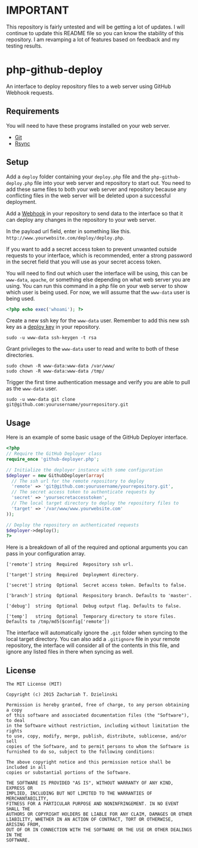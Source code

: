 # IMPORTANT
This repository is fairly untested and will be getting a lot of updates. I will continue to update this README file so you can know the stability of this repository. I am revamping a lot of features based on feedback and my testing results.

# php-github-deploy
An interface to deploy repository files to a web server using GitHub Webhook requests.

## Requirements

You will need to have these programs installed on your web server.

* [Git](https://git-scm.com/)
* [Rsync](https://rsync.samba.org/)

## Setup

Add a `deploy` folder containing your `deploy.php` file and the `php-github-deploy.php` file into your web server and repository to start out. You need to add these same files to both your web server and repository because any conflicting files in the web server will be deleted upon a successful deployment.

Add a [Webhook](https://developer.github.com/webhooks/) in your repository to send data to the interface so that it can deploy any changes in the repository to your web server.

In the payload url field, enter in something like this. `http://www.yourwebsite.com/deploy/deploy.php`.

If you want to add a secret access token to prevent unwanted outside requests to your interface, which is recommended, enter a strong password in the secret field that you will use as your secret access token.

You will need to find out which user the interface will be using, this can be `www-data`, `apache`, or something else depending on what web server you are using. You can run this command in a php file on your web server to show which user is being used. For now, we will assume that the `www-data` user is being used.
```php
<?php echo exec('whoami'); ?>
```

Create a new ssh key for the `www-data` user. Remember to add this new ssh key as a [deploy key](https://developer.github.com/guides/managing-deploy-keys/) in your repository.
```
sudo -u www-data ssh-keygen -t rsa
```

Grant privileges to the `www-data` user to read and write to both of these directories.
```
sudo chown -R www-data:www-data /var/www/
sudo chown -R www-data:www-data /tmp/
```

Trigger the first time authentication message and verify you are able to pull as the `www-data` user.
```
sudo -u www-data git clone git@github.com:yourusername/yourrepository.git
```

## Usage

Here is an example of some basic usage of the GitHub Deployer interface.

```php
<?php
// Require the GitHub Deployer class
require_once 'github-deployer.php';

// Initialize the deployer instance with some configuration
$deployer = new GithubDeployer(array(
  // The ssh url for the remote repository to deploy
  'remote' => 'git@github.com:yourusername/yourrepository.git',
  // The secret access token to authenticate requests by
  'secret' => 'yoursecretaccesstoken',
  // The local target directory to deploy the repository files to
  'target' => '/var/www/www.yourwebsite.com'
));

// Deploy the repository on authenticated requests
$deployer->deploy();
?>
```

Here is a breakdown of all of the required and optional arguments you can pass in your configuration array.

```
['remote'] string  Required  Repository ssh url.
```

```
['target'] string  Required  Deployment directory.
```

```
['secret'] string  Optional  Secret access token. Defaults to false.
```

```
['branch'] string  Optional  Respository branch. Defaults to 'master'.
```

```
['debug']  string  Optional  Debug output flag. Defaults to false.
```

```
['temp']   string  Optional  Temporary directory to store files. Defaults to /tmp/md5($config['remote'])
```

The interface will automatically ignore the `.git` folder when syncing to the local target directory. You can also add a `.gitignore` file in your remote repository, the interface will consider all of the contents in this file, and ignore any listed files in there when syncing as well.

## License

```
The MIT License (MIT)

Copyright (c) 2015 Zachariah T. Dzielinski

Permission is hereby granted, free of charge, to any person obtaining a copy
of this software and associated documentation files (the "Software"), to deal
in the Software without restriction, including without limitation the rights
to use, copy, modify, merge, publish, distribute, sublicense, and/or sell
copies of the Software, and to permit persons to whom the Software is
furnished to do so, subject to the following conditions:

The above copyright notice and this permission notice shall be included in all
copies or substantial portions of the Software.

THE SOFTWARE IS PROVIDED "AS IS", WITHOUT WARRANTY OF ANY KIND, EXPRESS OR
IMPLIED, INCLUDING BUT NOT LIMITED TO THE WARRANTIES OF MERCHANTABILITY,
FITNESS FOR A PARTICULAR PURPOSE AND NONINFRINGEMENT. IN NO EVENT SHALL THE
AUTHORS OR COPYRIGHT HOLDERS BE LIABLE FOR ANY CLAIM, DAMAGES OR OTHER
LIABILITY, WHETHER IN AN ACTION OF CONTRACT, TORT OR OTHERWISE, ARISING FROM,
OUT OF OR IN CONNECTION WITH THE SOFTWARE OR THE USE OR OTHER DEALINGS IN THE
SOFTWARE.
```
